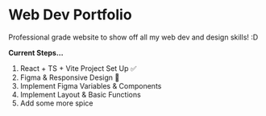 # Web Dev Portfolio

Professional grade website to show off all my web dev and design skills! :D 

**Current Steps...**
1. React + TS + Vite Project Set Up ✅
2. Figma & Responsive Design 📌
3. Implement Figma Variables & Components
4. Implement Layout & Basic Functions
5. Add some more spice

